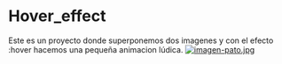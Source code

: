 # Hover_effect
Este es un proyecto donde superponemos dos imagenes y con el efecto :hover hacemos una pequeña animacion lúdica.
[![imagen-pato.jpg](https://i.postimg.cc/NGkqF0L6/imagen-pato.jpg)](https://postimg.cc/jC2kktH2)
